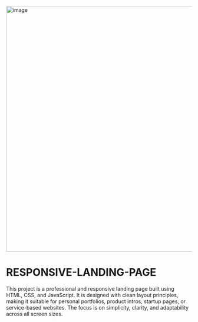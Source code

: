 <img width="1230" height="665" alt="image" src="https://github.com/user-attachments/assets/000ee0a4-e2e1-44b2-8385-640f8c2fd944" />

# RESPONSIVE-LANDING-PAGE
This project is a professional and responsive landing page built using HTML, CSS, and JavaScript. It is designed with clean layout principles, making it suitable for personal portfolios, product intros, startup pages, or service-based websites. The focus is on simplicity, clarity, and adaptability across all screen sizes.
